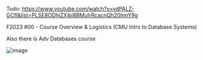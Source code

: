 Todo: https://www.youtube.com/watch?v=vdPALZ-GCfI&list=PLSE8ODhjZXjbj8BMuIrRcacnQh20hmY9g

F2023 #00 - Course Overview & Logistics (CMU Intro to Database Systems)

Also there is Adv Databases course

![image](https://github.com/remidinishanth/distributed_systems/assets/19663316/3c1cc302-ec51-4645-be26-84663202b111)
